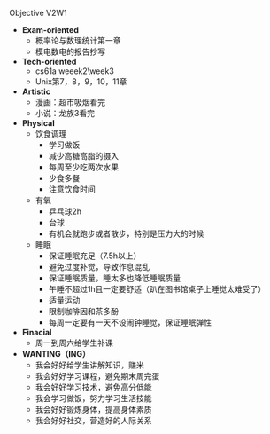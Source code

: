 Objective V2W1

- **Exam-oriented**
   - 概率论与数理统计第一章
   - 模电数电的报告抄写
- **Tech-oriented**
    - cs61a weeek2\week3
    - Unix第7，8，9，10，11章
- **Artistic**
    - 漫画：超市吸烟看完
    - 小说：龙族3看完
- **Physical**
    - 饮食调理
        - 学习做饭
        - 减少高糖高脂的摄入
        - 每周至少吃两次水果
        - 少食多餐
        - 注意饮食时间
    - 有氧
        - 乒乓球2h
        - 台球
        - 有机会就跑步或者散步，特别是压力大的时候
    - 睡眠
        - 保证睡眠充足（7.5h以上）
        - 避免过度补觉，导致作息混乱
        - 保证睡眠质量，睡太多也降低睡眠质量
        - 午睡不超过1h且一定要舒适（趴在图书馆桌子上睡觉太难受了）
        - 适量运动
        - 限制咖啡因和茶多酚
        - 每周一定要有一天不设闹钟睡觉，保证睡眠弹性
- **Finacial**
    - 周一到周六给学生补课
- **WANTING（ING）**
    - 我会好好给学生讲解知识，赚米
    - 我会好好学习课程，避免期末周完蛋
    - 我会好好学习技术，避免高分低能
    - 我会学习做饭，努力学习生活技能
    - 我会好好锻炼身体，提高身体素质
    - 我会好好社交，营造好的人际关系